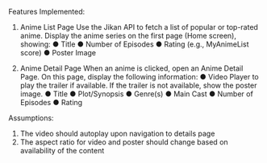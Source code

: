 Features Implemented: 
1. Anime List Page
Use the Jikan API to fetch a list of popular or top-rated anime.
Display the anime series on the first page (Home screen), showing:
● Title
● Number of Episodes
● Rating (e.g., MyAnimeList score)
● Poster Image

2. Anime Detail Page
When an anime is clicked, open an Anime Detail Page. On this page, display the following
information:
● Video Player to play the trailer if available. If the trailer is not available, show the poster
image.
● Title
● Plot/Synopsis
● Genre(s)
● Main Cast
● Number of Episodes
● Rating

Assumptions: 
1. The video should autoplay upon navigation to details page
2. The aspect ratio for video and poster should change based on availability of the content

